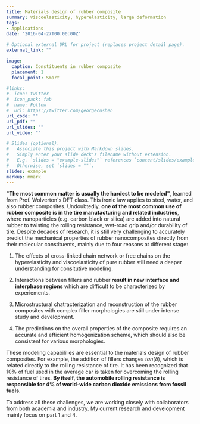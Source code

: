 ```yaml
---
title: Materials design of rubber composite
summary: Viscoelasticity, hyperelasticity, large deformation
tags:
- Applications
date: "2016-04-27T00:00:00Z"

# Optional external URL for project (replaces project detail page).
external_link: ""

image:
  caption: Constituents in rubber composite
  placement: 1
  focal_point: Smart

#links:
#- icon: twitter
#  icon_pack: fab
#  name: Follow
#  url: https://twitter.com/georgecushen
url_code: ""
url_pdf: ""
url_slides: ""
url_video: ""

# Slides (optional).
#   Associate this project with Markdown slides.
#   Simply enter your slide deck's filename without extension.
#   E.g. `slides = "example-slides"` references `content/slides/example-slides.md`.
#   Otherwise, set `slides = ""`.
slides: example
markup: mmark
---
```


**"The most common matter is usually the hardest to be modeled"**, learned from Prof. Wolverton's DFT class. This ironic law applies to steel, water, and also rubber composites. Undoubtedly, **one of the most common use of rubber composite is in the tire manufacturing and related industries**, where nanoparticles (e.g. carbon black or silica) are added into natural rubber to twisting the rolling resistance, wet-road grip and/or durability of tire. Despite decades of research, it is still very challenging to accurately predict the mechanical properties of rubber nanocomposites directly from their molecular constituents, mainly due to four reasons at different stage:

1. The effects of cross-linked chain network or free chains on the hyperelasticity and viscoelasticity of pure rubber still need a deeper understanding for consitutive modeling.

2. Interactions between fillers and rubber **result in new interface and interphase regions** which are difficult to be characterized by experiements.

3. Microstructural chatracterization and reconstruction of the rubber composites with complex filler morphologies are still under intense study and development.

4. The predictions on the overall properties of the composite requires an accurate and efficient homogenization scheme, which should also be consistent for various morphologies.

These modeling capabililies are essential to the materials design of rubber composites. For example, the addition of fillers changes $tan(\delta)$,  which is related directly to the rolling resistance of tire. It has been recognized that 10% of fuel used in the average car is taken for overcoming the rolling resistance of tires. **By itself, the automobile rolling resistance is responsible for 4% of world-wide carbon dioxide emissions from fossil fuels**. 

To address all these challenges, we are working closely with collaborators from both academia and industry. My current research and development mainly focus on part 1 and 4. 



